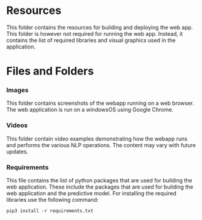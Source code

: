 # Resources
This folder contains the resources for building and deploying the web app. This folder is however not required for running the web app. Instead, it contains the list of required libraries and visual graphics used in the application.

# Files and Folders
### Images
This folder contains screenshots of the webapp running on a web browser. The web application is run on a windowsOS using Google Chrome.

### Videos
This folder contain video examples demonstrating how the webapp runs and performs the various NLP operations. The content may vary with future updates. 

### Requirements
This file contains the list of python packages that are used for building the web application. These include the packages that are used for building the web application and the predictive model. For installing the required libraries use the following command:
```
pip3 install -r requirements.txt
```
